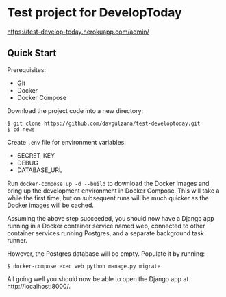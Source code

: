 # Test project for DevelopToday
https://test-develop-today.herokuapp.com/admin/

## Quick Start
Prerequisites:
* Git
* Docker
* Docker Compose

Download the project code into a new directory:

```
$ git clone https://github.com/davgulzana/test-developtoday.git  
$ cd news
```
Create `.env` file for environment variables:
* SECRET_KEY
* DEBUG
* DATABASE_URL

Run `docker-compose up -d --build` to download the Docker images and bring up the development environment in Docker Compose. This will take a while the first time, but on subsequent runs will be much quicker as the Docker images will be cached.

Assuming the above step succeeded, you should now have a Django app running in a Docker container service named web, connected to other container services running Postgres, and a separate background task runner.

However, the Postgres database will be empty. Populate it by running:

```
$ docker-compose exec web python manage.py migrate
```
All going well you should now be able to open the Django app at http://localhost:8000/.
